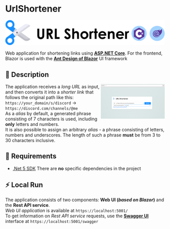 # UrlShortener
<img alt="Logo" src="img/banner.svg" />  

Web application for shortening links using **[ASP.NET Core][1]**. For the frontend, Blazor is used with the **[Ant Design of Blazor][2]** UI framework  

## :blue_book: Description

<img alt="Preview" align="right" src="img/preview-0.png" width="40%" />

The application receives a *long URL* as input, and then converts it into a *shorter link* that follows the original path like this:  
`https://your_domain/s/discord` -> `https://discord.com/channels/@me`  
As a *alias* by default, a generated phrase consisting of 7 characters is used, including **only** letters and numbers.  
It is also possible to assign an arbitrary *alias* - a phrase consisting of letters, numbers and underscores. The length of such a phrase **must** be from 3 to 30 characters inclusive.

## :name_badge: Requirements

 - [.Net 5 SDK](https://dotnet.microsoft.com/download/dotnet/5.0)
There are **no** specific dependencies in the project

## :zap: Local Run

The application consists of two components: **Web UI (*based on Blazor*)** and the **Rest API service**.  
*Web UI application* is available at `https://localhost:5001/`  
To get information on *Rest API service* requests, use the **[Swagger UI][3]** interface at `https://localhost:5001/swagger`  

[1]: https://docs.microsoft.com/en-us/dotnet/core/dotnet-five
[2]: https://antblazor.com/
[3]: https://github.com/domaindrivendev/Swashbuckle.AspNetCore
